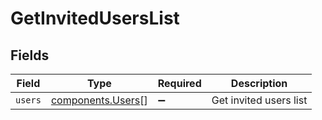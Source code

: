 # GetInvitedUsersList


## Fields

| Field                                                  | Type                                                   | Required                                               | Description                                            |
| ------------------------------------------------------ | ------------------------------------------------------ | ------------------------------------------------------ | ------------------------------------------------------ |
| `users`                                                | [components.Users](../../models/components/users.md)[] | :heavy_minus_sign:                                     | Get invited users list                                 |